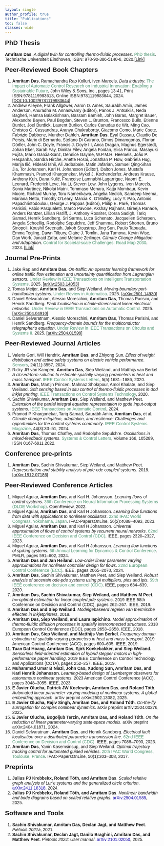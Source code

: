 ```yaml
---
layout: single
author_profile: true
title: "Publications"
toc: false
classes: wide
---
```


<!-- ## PhD Thesis

**Amritam Das**, A digital twin for controlling thermo-fluidic processes, Eindhoven University of Technology. PhD Dissertations, ISBN: 978-90-386-5140-8
[[pdf](https://research.tue.nl/en/publications/a-digital-twin-for-controlling-thermo-fluidic-processes)] -->


<!-- <!DOCTYPE html> -->


<!-- <!DOCTYPE html> -->
<html>
<head>
  <meta charset="UTF-8">
  <title>Amritam Das - Publication List</title>
  <style>
    body { font-family: Arial, sans-serif; margin: 0; }
    h2 { margin-top: 0; }
    .author-highlight { font-weight: bold; }
    .title-italic { font-style: italic; }
    .venue, .year { color: #597; }
    .pub-link { color: #1A0DAB; text-decoration: none; }
  </style>
</head>
<body>
  
  <h2>PhD Thesis</h2>
  <p>
    <span class="author-highlight">Amritam Das</span>. 
    <span class="title-italic">A digital twin for controlling thermo-fluidic processes</span>. <span class="venue">PhD thesis</span>. Technische Universiteit Eindhoven, ISBN: 978-90-386-5140-8, 2020.[<a href="https://research.tue.nl/files/163401102/20201102_Das.pdf">Link</a>]
  </p>

   <h2>Peer-Reviewed Book Chapters</h2>
  <ol> 
    <li><span class="author-highlight">Amritam Das</span>, Ramachandra Rao Kolluri, Iven Mareels. <span class="title-italic">Data industry</span>. <span class="venue">The Impact of Automatic Control Research on Industrial Innovation: Enabling a Sustainable Future</span>, John Wiley & Sons, Inc., pages 13-41, Print ISBN:9781119983613, Online ISBN:9781119983644, 2024. [<a href="DOI:10.1002/9781119983644">DOI:10.1002/9781119983644</a>]</li>

   <li>Andrew Alleyne, Frank Allgöwer, Aaron D. Ames, Saurabh Amin, James Anderson, Anuradha M. Annaswamy (Editor), Panos J. Antsaklis, Neda Bagheri, Hamsa Balakrishnan, Bassam Bamieh, John Baras, Margret Bauer, Alexandre Bayen, Paul Bogdan, Steven L. Brunton, Francesco Bullo, Etienne Burdet, Joel Burdick, Laurent Burlion, Carlos Canudas de Wit, Ming Cao, Christos G. Cassandras, Aranya Chakrabortty, Giacomo Como, Marie Csete, Fabrizio Dabbene, Munther Dahleh, <span class="author-highlight">Amritam Das</span>, Eyal Dassau, Claudio De Persis, Mario di Bernardo, Stefano Di Cairano, Dimos Dimarogonas, Florian Dörfler, John C. Doyle, Francis J. Doyle III, Anca Dragan, Magnus Egerstedt, Johan Eker, Sarah Fay, Dimitar Filev, Angela Fontan, Elisa Franco, Masayuki Fujita, Mario Garcia-Sanz, Dennice Gayme, W.P.M.H. Heemels, João P. Hespanha, Sandra Hirche, Anette Hosoi, Jonathan P. How, Gabriela Hug, Marija Ilić, Hideaki Ishii, Ali Jadbabaie, Matin Jafarian, Samuel Qing-Shan Jia, Tor Johansen, Karl H. Johansson (Editor), Dalton Jones, Mustafa Khammash, Pramod Khargonekar, Mykel J. Kochenderfer, Andreas Krause, Anthony Kuh, Dana Kulić, Françoise Lamnabhi-Lagarrigue, Naomi E. Leonard, Frederick Leve, Na Li, Steven Low, John Lygeros, Iven Mareels, Sonia Martinez, Nikolai Matni, Tommaso Menara, Katja Mombaur, Kevin Moore, Richard Murray, Toru Namerikawa, Angelia Nedich, Sandeep Neema, Mariana Netto, Timothy O’Leary, Marcia K. O’Malley, Lucy Y. Pao, Antonis Papachristodoulou, George J. Pappas (Editor), Philip E. Paré, Thomas Parisini, Fabio Pasqualetti, Marco Pavone, Akshay Rajhans, Gireeja Ranade, Anders Rantzer, Lillian Ratliff, J. Anthony Rossiter, Dorsa Sadigh, Tariq Samad, Henrik Sandberg, Sri Sarma, Luca Schenato, Jacquelien Scherpen, Angela Schoellig, Rodolphe Sepulchre, Jeff Shamma, Robert Shorten, Bruno Sinopoli, Koushil Sreenath, Jakob Stoustrup, Jing Sun, Paulo Tabuada, Emma Tegling, Dawn Tilbury, Claire J. Tomlin, Jana Tumova, Kevin Wise, Dan Work, Junaid Zafar, and Melanie Zeilinger. <span class="title-italic">Climate Change Mitigation and Adaptation</span>. <span class="venue">Control for Societal-scale Challenges: Road Map 2030</span>. 2023. [<a href="https://ieeecss.org/control-societal-scale-challenges-road-map-2030">Link</a>]</li>
      </ol>

 <h2>Journal Pre-Prints</h2>
  <ol> 
  <li>Jake Rap and <span class="author-highlight">Amritam Das</span>. <span class="title-italic">On-traffic: An operator learning framework for online traffic flow estimation and uncertainty quantification from Lagrangian sensors</span>. <span class="venue">Under Review in IEEE Transactions on Intelligent Transportation Systems</span>. 2025. [<a href="https://arxiv.org/abs/2503.14053">arXiv:2503.14053</a>]</li>
  <li>Tomas Meijer, <span class="author-highlight">Amritam Das</span>, and Siep Weiland. <span class="title-italic">Moving-boundary port-hamiltonian systems</span>. <span class="venue">Under Review in Automatica</span>. 2025. [<a href="https://arxiv.org/abs/2501.14930">arXiv:2501.14930</a>]</li>
  <li>Daniel Selvaratnam, Alessio Moreschini, <span class="author-highlight">Amritam Das</span>, Thomas Parisini, and Henrik Sandberg. <span class="title-italic">Fault localisation in infinite-dimensional linear electrical networks</span>. <span class="venue">Under Review in IEEE Transactions on Automatic Control</span>. 2025. [<a href="https://arxiv.org/abs/2504.04910">arXiv:2504.04910</a>]</li> 
  <li>Daniel Selvaratnam, Alessio Moreschini, <span class="author-highlight">Amritam Das</span>, Thomas Parisini, and Henrik Sandberg</span>. <span class="title-italic">Frequency-domain bounds for the multiconductor telegrapher’s equation</span>. <span class="venue">Under Review in IEEE Transactions on Circuits and Systems II</span>. 2025. [<a href="https://arxiv.org/abs/2504.01599">arXiv:2504.01599</a>]</li> 
  </ol>

  <h2>Peer-Reviewed Journal Articles</h2>
  <ol>    
    <li>Valerio Gori, Will Hendrix, <span class="author-highlight">Amritam Das</span>, and Zhiyong Sun. <span class="title-italic">Effect of weight distribution and active safety systems on electric vehicle performance</span>. <span class="venue">Sensors</span>, 24(11):3557, 2024.</li>
    <li>Ricky JR van Kampen, <span class="author-highlight">Amritam Das</span>, Siep Weiland, and Matthijs van Berkel. <span class="title-italic">A closed-form solution to estimate spatially varying parameters in heat and mass transport</span>. <span class="venue">IEEE Control Systems Letters</span>, 5(5):1681–1686, 2020.</li>
    <li><span class="author-highlight">Amritam Das</span>, Martijn Princen, Mahnaz Shokrpour, Amol Khalate, and Siep Weiland. <span class="title-italic">Soft sensing based in situ control of thermo-fluidic processes in dod inkjet printing</span>. <span class="venue">IEEE Transactions on Control Systems Technology</span>, 2020.</li>
    <li>Sachin Shivakumar, <span class="author-highlight">Amritam Das</span>, Siep Weiland, and Matthew Peet. <span class="title-italic">Extension of the partial integral equation representation to gpde input-output systems</span>. <span class="venue">IEEE Transactions on Automatic Control</span>, 2024.</li>
    <li>Pramod P Khargonekar, Tariq Samad, Saurabh Amin, <span class="author-highlight">Amritam Das</span>, et al. <span class="title-italic">Climate change mitigation, adaptation, and resilience: Challenges and opportunities for the control systems community</span>. <span class="venue">IEEE Control Systems Magazine</span>, 44(3):33–51, 2024.</li>
    <li><span class="author-highlight">Amritam Das</span>, Thomas Chaffey, and Rodolphe Sepulchre. <span class="title-italic">Oscillations in mixed-feedback systems</span>. <span class="venue">Systems & Control Letters</span>, Volume 166, 105289, ISSN 0167-6911,2022.</li>
  </ol>

 <h2>Conference pre-prints</h2>
  <ol>
  <li><span class="author-highlight">Amritam Das</span>, Sachin Shivakumar, Siep Weiland, and Matthew Peet. <span class="title-italic">Representation and stability analysis of pde-ode coupled systems</span>. 2018. [<a href="https://arxiv.org/abs/1812.07186">arXiv:1812.07186</a>]</li> 
    </ol>

  <h2>Peer-Reviewed Conference Articles</h2>
  <ol>
    <li>Miguel Aguiar, <span class="author-highlight">Amritam Das</span>, and Karl H. Johansson. <span class="title-italic">Learning flows of control systems</span>. <span class="venue">36th Conference on Neural Information Processing Systems (DLDE Workshop)</span>. OpenReview, 2022.</li>
    <li>Miguel Aguiar, <span class="author-highlight">Amritam Das</span>, and Karl H Johansson. <span class="title-italic">Learning flow functions from data with applications to nonlinear oscillators</span>. <span class="venue">22nd IFAC World Congress, Yokohama, Japan</span>. IFAC-PapersOnLine, 56(2):4088–4093, 2023.</li>
    <li>Miguel Aguiar, <span class="author-highlight">Amritam Das</span>, and Karl H Johansson. <span class="title-italic">Universal approximation of flows of control systems by recurrent neural networks</span>. <span class="venue"> 62nd IEEE Conference on Decision and Control (CDC)</span>. IEEE, pages 2320–2327, 2023.</li>
    <li>Miguel Aguiar, <span class="author-highlight">Amritam Das</span>, and Karl H Johansson. <span class="title-italic">Learning flow functions of spiking systems</span>. <span class="venue">6th Annual Learning for Dynamics &amp; Control Conference</span>. PMLR, pages 591–602, 2024.</li>
    <li><span class="author-highlight">Amritam Das and Jan Heiland</span>. <span class="title-italic">Low-order linear parameter varying approximations for nonlinear controller design for flows</span>. <span class="venue">22nd European Control Conference (ECC)</span>. IEEE, pages 2065–2070, 2024.</li>
    <li><span class="author-highlight">Amritam Das</span>, Sachin Shivakumar, Matthew Peet, and Siep Weiland. <span class="title-italic">Robust analysis of uncertain ode-pde systems using pi multipliers, pies and lpis</span>. <span class="venue">59th IEEE conference on decision and control (CDC)</span>. IEEE, pages 634–639, 2020.</li>
    <li><span class="author-highlight">Amritam Das, Sachin Shivakumar, Siep Weiland, and Matthew M Peet</span>. <span class="title-italic">h∞-optimal estimation for linear coupled pde systems</span>. 2019 IEEE 58th Conference on Decision and Control (CDC), pages 262–267. IEEE, 2019.</li>
    <li><span class="author-highlight">Amritam Das and Siep Weiland</span>. <span class="title-italic">Modelgebaseerd regelen van thermische effecten in inkjetprinters</span>, 2019.</li>
    <li><span class="author-highlight">Amritam Das, Siep Weiland, and Laura Iapichino</span>. <span class="title-italic">Model approximation of thermo-fluidic diffusion processes in spatially interconnected structures</span>. 2018 European Control Conference (ECC), pages 2653–2658. IEEE, 2018.</li>
    <li><span class="author-highlight">Amritam Das, Siep Weiland, and Matthijs Van Berkel</span>. <span class="title-italic">Frequency domain estimation of spatially varying parameters in heat and mass transport</span>. 2019 American Control Conference (ACC), pages 600–605. IEEE, 2019.</li>
    <li><span class="author-highlight">Tuan Dat Hoang, Amritam Das, Sjirk Koekebakker, and Siep Weiland</span>. <span class="title-italic">Sensorless field-oriented estimation of hybrid stepper motors in high-performance paper handling</span>. 2019 IEEE Conference on Control Technology and Applications (CCTA), pages 252–257. IEEE, 2019.</li>
    <li><span class="author-highlight">Muhammad Umar B Niazi, John Cao, Xudong Sun, Amritam Das, and Karl Henrik Johansson</span>. <span class="title-italic">Learning-based design of Luenberger observers for autonomous nonlinear systems</span>. 2023 American Control Conference (ACC), pages 3048–3055. IEEE, 2023.</li>
    <li><span class="author-highlight">E Javier Olucha, Patrick JW Koelewijn, Amritam Das, and Roland Tóth</span>. <span class="title-italic">Automated linear parameter-varying modeling of nonlinear systems: A global embedding approach</span>. arXiv preprint arXiv:2502.13082, 2025.</li>
    <li><span class="author-highlight">E Javier Olucha, Rajiv Singh, Amritam Das, and Roland Tóth</span>. <span class="title-italic">On-the-fly surrogation for complex nonlinear dynamics</span>. arXiv preprint arXiv:2504.00276, 2025.</li>
    <li><span class="author-highlight">E Javier Olucha, Bogoljub Terzin, Amritam Das, and Roland Tóth</span>. <span class="title-italic">On the reduction of linear parameter-varying state-space models</span>. arXiv preprint arXiv:2404.01871, 2024.</li>
    <li>Daniel Selvaratnam, <span class="author-highlight">Amritam Das</span>, and Henrik Sandberg. <span class="title-italic">Electrical fault localisation over a distributed parameter transmission line</span>. <span class="venue">62nd IEEE Conference on Decision and Control (CDC)</span>. IEEE, pages 7088–7093, 2023.</li>
    <li><span class="author-highlight">Amritam Das</span>, Yanin Kasemsinsup, and Siep Weiland. <span class="title-italic">Optimal trajectory tracking control for automated guided vehicles</span>. <span class="venue">20th IFAC World Congress, Toulouse, France</span>. IFAC-PapersOnLine, 50(1):303–308, 2017.</li>
  </ol>

  <h2>Preprints</h2>
  <ol>
    <li><span class="author-highlight">Julius PJ Krebbekx, Roland Tóth, and Amritam Das</span>. <span class="title-italic">Scaled relative graph analysis of Lur’e systems and the generalized circle criterion</span>. <a class="pub-link" href="https://arxiv.org/abs/2411.18318" target="_blank">arXiv:2411.18318</a>, 2024.</li>
    <li><span class="author-highlight">Julius PJ Krebbekx, Roland Tóth, and Amritam Das</span>. <span class="title-italic">Nonlinear bandwidth and bode diagrams based on scaled relative graphs</span>. <a class="pub-link" href="https://arxiv.org/abs/2504.01585" target="_blank">arXiv:2504.01585</a>, 2025.</li>
  </ol>

  <h2>Software and Tools</h2>
  <ol>
    <li><span class="author-highlight">Sachin Shivakumar, Amritam Das, Declan Jagt, and Matthew Peet</span>. <span class="title-italic">Pietools 2021a</span>, 2021.</li>
    <li><span class="author-highlight">Sachin Shivakumar, Declan Jagt, Danilo Braghini, Amritam Das, and Matthew Peet</span>. <span class="title-italic">Pietools 2024: User manual</span>. <a class="pub-link" href="https://arxiv.org/abs/2101.02050" target="_blank">arXiv:2101.02050</a>, 2025.</li>
  </ol>
</body>
</html>
